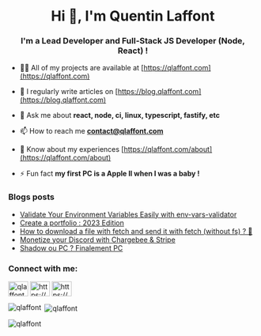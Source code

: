 <h1 align="center">Hi 👋, I'm Quentin Laffont</h1>
<h3 align="center">I'm a Lead Developer and Full-Stack JS Developer (Node, React) !</h3>

- 👨‍💻 All of my projects are available at [https://qlaffont.com](https://qlaffont.com)

- 📝 I regularly write articles on [https://blog.qlaffont.com](https://blog.qlaffont.com)

- 💬 Ask me about **react, node, ci, linux, typescript, fastify, etc**

- 📫 How to reach me **contact@qlaffont.com**

- 📄 Know about my experiences [https://qlaffont.com/about](https://qlaffont.com/about)

- ⚡ Fun fact **my first PC is a Apple II when I was a baby !**

### Blogs posts
<!-- BLOG-POST-LIST:START -->
- [Validate Your Environment Variables Easily with env-vars-validator](https://blog.qlaffont.com/validate-your-environment-variables-easily-with-env-vars-validator)
- [Create a portfolio : 2023 Edition](https://blog.qlaffont.com/create-a-portfolio-2023-edition)
- [How to download a file with fetch and send it with fetch &lpar;without fs&rpar; ? 🤔](https://blog.qlaffont.com/how-to-download-a-file-with-fetch-and-send-it-with-fetch-without-fs)
- [Monetize your Discord with Chargebee &amp; Stripe](https://blog.qlaffont.com/monetize-your-discord-with-chargebee-and-stripe)
- [Shadow ou PC ? Finalement PC](https://blog.qlaffont.com/shadow-ou-pc-finalement-pc-740f4539bd71)
<!-- BLOG-POST-LIST:END -->

<h3 align="left">Connect with me:</h3>
<p align="left">
<a href="https://linkedin.com/in/qlaffont" target="blank"><img align="center" src="https://raw.githubusercontent.com/rahuldkjain/github-profile-readme-generator/master/src/images/icons/Social/linked-in-alt.svg" alt="qlaffont" height="30" width="40" /></a>
<a href="https://discord.gg/https://discord.gg/PqUw8r2hpm" target="blank"><img align="center" src="https://raw.githubusercontent.com/rahuldkjain/github-profile-readme-generator/master/src/images/icons/Social/discord.svg" alt="https://discord.gg/PqUw8r2hpm" height="30" width="40" /></a>
<a href="/https://blog.qlaffont.com/rss.xml" target="blank"><img align="center" src="https://raw.githubusercontent.com/rahuldkjain/github-profile-readme-generator/master/src/images/icons/Social/rss.svg" alt="https://blog.qlaffont.com/rss.xml" height="30" width="40" /></a>
</p>

<p><img align="left" src="https://github-readme-stats.vercel.app/api/top-langs?username=qlaffont&show_icons=true&locale=en&layout=compact" alt="qlaffont" /></p>

<p>&nbsp;<img align="center" src="https://github-readme-stats.vercel.app/api?username=qlaffont&show_icons=true&locale=en" alt="qlaffont" /></p>

<p><img align="center" src="https://github-readme-streak-stats.herokuapp.com/?user=qlaffont&" alt="qlaffont" /></p>

